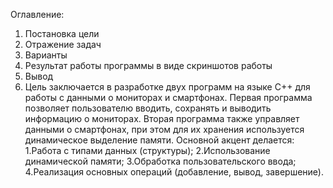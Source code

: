  Оглавление:
 1. Постановка цели
 2. Отражение задач
 3. Варианты
 4. Результат работы программы в виде скриншотов работы
 5. Вывод 
1. Цель заключается в разработке двух программ на языке C++ для работы с данными о мониторах и смартфонах. Первая программа позволяет пользователю вводить, сохранять и выводить информацию о мониторах. Вторая программа также управляет данными о смартфонах, при этом для их хранения используется динамическое выделение памяти.
Основной акцент делается:
1.Работа с типами данных (структуры);
2.Использование динамической памяти;
3.Обработка пользовательского ввода;
4.Реализация основных операций (добавление, вывод, завершение).
